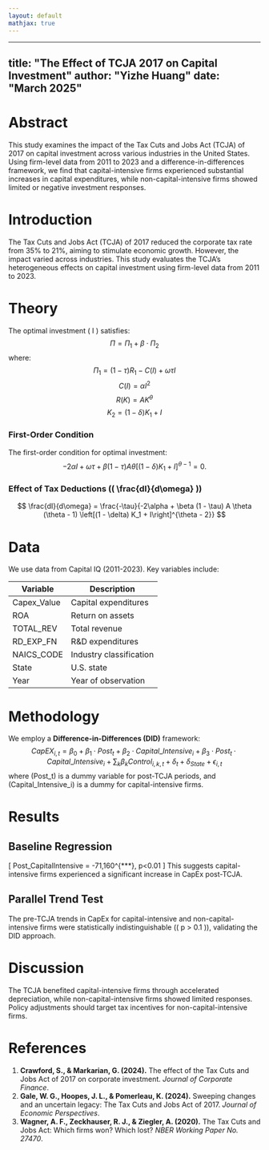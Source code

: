 ```yaml
---
layout: default
mathjax: true
---
```

---
title: "The Effect of TCJA 2017 on Capital Investment"
author: "Yizhe Huang"
date: "March 2025"
---

# **Abstract**  
This study examines the impact of the Tax Cuts and Jobs Act (TCJA) of 2017 on capital investment across various industries in the United States.  
Using firm-level data from 2011 to 2023 and a difference-in-differences framework, we find that capital-intensive firms experienced substantial increases in capital expenditures, while non-capital-intensive firms showed limited or negative investment responses.  

# **Introduction**
The Tax Cuts and Jobs Act (TCJA) of 2017 reduced the corporate tax rate from 35% to 21%, aiming to stimulate economic growth. However, the impact varied across industries. This study evaluates the TCJA’s heterogeneous effects on capital investment using firm-level data from 2011 to 2023.

# **Theory**
The optimal investment \( I \) satisfies:
$$
\Pi = \Pi_1 + \beta \cdot \Pi_2
$$
where:
$$
\Pi_1 = (1 - \tau) R_1 - C(I) + \omega \tau I
$$
$$
C(I) = \alpha I^2
$$
$$
R(K) = A K^\theta
$$
$$
K_2 = (1 - \delta) K_1 + I
$$

### **First-Order Condition**
The first-order condition for optimal investment:
$$
-2\alpha I + \omega \tau + \beta (1 - \tau) A \theta \left[(1 - \delta) K_1 + I\right]^{\theta - 1} = 0.
$$

### **Effect of Tax Deductions (\( \frac{dI}{d\omega} \))**
$$
\frac{dI}{d\omega} = \frac{-\tau}{-2\alpha + \beta (1 - \tau) A \theta (\theta - 1) \left[(1 - \delta) K_1 + I\right]^{\theta - 2}}
$$

# **Data**
We use data from Capital IQ (2011-2023). Key variables include:

| Variable        | Description                      |
|----------------|--------------------------------|
| Capex\_Value   | Capital expenditures           |
| ROA            | Return on assets               |
| TOTAL\_REV     | Total revenue                  |
| RD\_EXP\_FN    | R&D expenditures               |
| NAICS\_CODE    | Industry classification        |
| State          | U.S. state                      |
| Year           | Year of observation            |

# **Methodology**
We employ a **Difference-in-Differences (DID)** framework:
$$
CapEX_{i,t} = \beta_0 + \beta_1 \cdot Post_t + \beta_2 \cdot Capital\_Intensive_i + \beta_3 \cdot Post_t \cdot Capital\_Intensive_i + \sum_{k} \beta_k Control_{i,k,t} + \delta_t + \delta_{State} + \epsilon_{i,t}
$$
where \(Post_t\) is a dummy variable for post-TCJA periods, and \(Capital\_Intensive_i\) is a dummy for capital-intensive firms.

# **Results**
## **Baseline Regression**
\[
Post\_CapitalIntensive = -71,160^{***}, p<0.01
\]
This suggests capital-intensive firms experienced a significant increase in CapEx post-TCJA.

## **Parallel Trend Test**
The pre-TCJA trends in CapEx for capital-intensive and non-capital-intensive firms were statistically indistinguishable (\( p > 0.1 \)), validating the DID approach.

# **Discussion**
The TCJA benefited capital-intensive firms through accelerated depreciation, while non-capital-intensive firms showed limited responses. Policy adjustments should target tax incentives for non-capital-intensive firms.

# **References**
1. **Crawford, S., & Markarian, G. (2024).** The effect of the Tax Cuts and Jobs Act of 2017 on corporate investment. *Journal of Corporate Finance*.
2. **Gale, W. G., Hoopes, J. L., & Pomerleau, K. (2024).** Sweeping changes and an uncertain legacy: The Tax Cuts and Jobs Act of 2017. *Journal of Economic Perspectives*.
3. **Wagner, A. F., Zeckhauser, R. J., & Ziegler, A. (2020).** The Tax Cuts and Jobs Act: Which firms won? Which lost? *NBER Working Paper No. 27470*.

